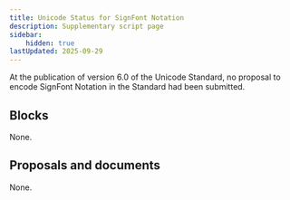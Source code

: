 ```yaml
---
title: Unicode Status for SignFont Notation
description: Supplementary script page
sidebar:
    hidden: true
lastUpdated: 2025-09-29
---
```


At the publication of version 6.0 of the Unicode Standard, no proposal to encode SignFont Notation in the Standard had been submitted.

## Blocks

None.

## Proposals and documents

None.
